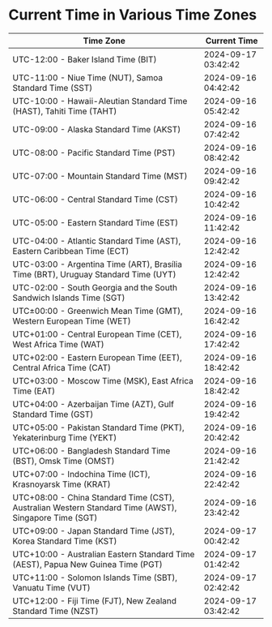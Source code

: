 # Current Time in Various Time Zones

| Time Zone | Current Time |
|-----------|--------------|
| UTC-12:00 - Baker Island Time (BIT) | 2024-09-17 03:42:42 |
| UTC-11:00 - Niue Time (NUT), Samoa Standard Time (SST) | 2024-09-16 04:42:42 |
| UTC-10:00 - Hawaii-Aleutian Standard Time (HAST), Tahiti Time (TAHT) | 2024-09-16 05:42:42 |
| UTC-09:00 - Alaska Standard Time (AKST) | 2024-09-16 07:42:42 |
| UTC-08:00 - Pacific Standard Time (PST) | 2024-09-16 08:42:42 |
| UTC-07:00 - Mountain Standard Time (MST) | 2024-09-16 09:42:42 |
| UTC-06:00 - Central Standard Time (CST) | 2024-09-16 10:42:42 |
| UTC-05:00 - Eastern Standard Time (EST) | 2024-09-16 11:42:42 |
| UTC-04:00 - Atlantic Standard Time (AST), Eastern Caribbean Time (ECT) | 2024-09-16 12:42:42 |
| UTC-03:00 - Argentina Time (ART), Brasília Time (BRT), Uruguay Standard Time (UYT) | 2024-09-16 12:42:42 |
| UTC-02:00 - South Georgia and the South Sandwich Islands Time (SGT) | 2024-09-16 13:42:42 |
| UTC±00:00 - Greenwich Mean Time (GMT), Western European Time (WET) | 2024-09-16 16:42:42 |
| UTC+01:00 - Central European Time (CET), West Africa Time (WAT) | 2024-09-16 17:42:42 |
| UTC+02:00 - Eastern European Time (EET), Central Africa Time (CAT) | 2024-09-16 18:42:42 |
| UTC+03:00 - Moscow Time (MSK), East Africa Time (EAT) | 2024-09-16 18:42:42 |
| UTC+04:00 - Azerbaijan Time (AZT), Gulf Standard Time (GST) | 2024-09-16 19:42:42 |
| UTC+05:00 - Pakistan Standard Time (PKT), Yekaterinburg Time (YEKT) | 2024-09-16 20:42:42 |
| UTC+06:00 - Bangladesh Standard Time (BST), Omsk Time (OMST) | 2024-09-16 21:42:42 |
| UTC+07:00 - Indochina Time (ICT), Krasnoyarsk Time (KRAT) | 2024-09-16 22:42:42 |
| UTC+08:00 - China Standard Time (CST), Australian Western Standard Time (AWST), Singapore Time (SGT) | 2024-09-16 23:42:42 |
| UTC+09:00 - Japan Standard Time (JST), Korea Standard Time (KST) | 2024-09-17 00:42:42 |
| UTC+10:00 - Australian Eastern Standard Time (AEST), Papua New Guinea Time (PGT) | 2024-09-17 01:42:42 |
| UTC+11:00 - Solomon Islands Time (SBT), Vanuatu Time (VUT) | 2024-09-17 02:42:42 |
| UTC+12:00 - Fiji Time (FJT), New Zealand Standard Time (NZST) | 2024-09-17 03:42:42 |
